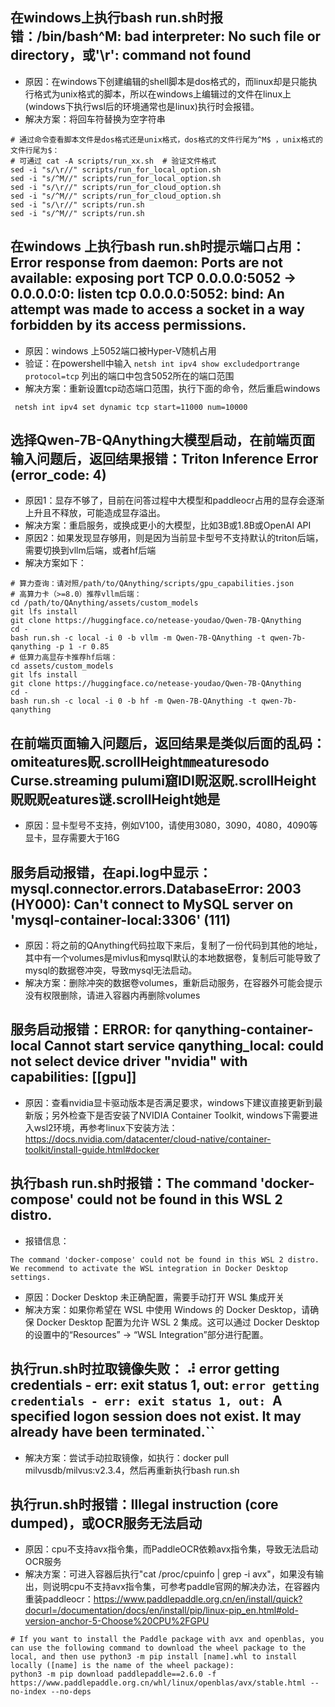 ## 在windows上执行bash run.sh时报错：/bin/bash^M: bad interpreter: No such file or directory，或'\r': command not found
- 原因：在windows下创建编辑的shell脚本是dos格式的，而linux却是只能执行格式为unix格式的脚本，所以在windows上编辑过的文件在linux上(windows下执行wsl后的环境通常也是linux)执行时会报错。
- 解决方案：将回车符替换为空字符串
```shell
# 通过命令查看脚本文件是dos格式还是unix格式，dos格式的文件行尾为^M$ ，unix格式的文件行尾为$：
# 可通过 cat -A scripts/run_xx.sh  # 验证文件格式
sed -i "s/\r//" scripts/run_for_local_option.sh
sed -i "s/^M//" scripts/run_for_local_option.sh
sed -i "s/\r//" scripts/run_for_cloud_option.sh
sed -i "s/^M//" scripts/run_for_cloud_option.sh
sed -i "s/\r//" scripts/run.sh
sed -i "s/^M//" scripts/run.sh
```
## 在windows 上执行bash run.sh时提示端口占用：Error response from daemon: Ports are not available: exposing port TCP 0.0.0.0:5052 -> 0.0.0.0:0: listen tcp 0.0.0.0:5052: bind: An attempt was made to access a socket in a way forbidden by its access permissions.
- 原因：windows 上5052端口被Hyper-V随机占用
- 验证：在powershell中输入 `netsh int ipv4 show excludedportrange protocol=tcp` 列出的端口中包含5052所在的端口范围
- 解决方案：重新设置tcp动态端口范围，执行下面的命令，然后重启windows
```shell
 netsh int ipv4 set dynamic tcp start=11000 num=10000
```

## 选择Qwen-7B-QAnything大模型启动，在前端页面输入问题后，返回结果报错：Triton Inference Error (error_code: 4)
- 原因1：显存不够了，目前在问答过程中大模型和paddleocr占用的显存会逐渐上升且不释放，可能造成显存溢出。
- 解决方案：重启服务，或换成更小的大模型，比如3B或1.8B或OpenAI API
- 原因2：如果发现显存够用，则是因为当前显卡型号不支持默认的triton后端，需要切换到vllm后端，或者hf后端
- 解决方案如下： 
```shell
# 算力查询：请对照/path/to/QAnything/scripts/gpu_capabilities.json
# 高算力卡（>=8.0）推荐vllm后端：
cd /path/to/QAnything/assets/custom_models
git lfs install
git clone https://huggingface.co/netease-youdao/Qwen-7B-QAnything
cd - 
bash run.sh -c local -i 0 -b vllm -m Qwen-7B-QAnything -t qwen-7b-qanything -p 1 -r 0.85
# 低算力高显存卡推荐hf后端：
cd assets/custom_models
git lfs install
git clone https://huggingface.co/netease-youdao/Qwen-7B-QAnything
cd - 
bash run.sh -c local -i 0 -b hf -m Qwen-7B-QAnything -t qwen-7b-qanything
```

## 在前端页面输入问题后，返回结果是类似后面的乱码：omiteatures贶.scrollHeight㎜eaturesodo Curse.streaming pulumi窟IDI贶沤贶.scrollHeight贶贶贶eatures谜.scrollHeight她是
- 原因：显卡型号不支持，例如V100，请使用3080，3090，4080，4090等显卡，显存需要大于16G

## 服务启动报错，在api.log中显示：mysql.connector.errors.DatabaseError: 2003 (HY000): Can't connect to MySQL server on 'mysql-container-local:3306' (111)
- 原因：将之前的QAnything代码拉取下来后，复制了一份代码到其他的地址，其中有一个volumes是mivlus和mysql默认的本地数据卷，复制后可能导致了mysql的数据卷冲突，导致mysql无法启动。
- 解决方案：删除冲突的数据卷volumes，重新启动服务，在容器外可能会提示没有权限删除，请进入容器内再删除volumes

## 服务启动报错：ERROR: for qanything-container-local Cannot start service qanything_local: could not select device driver "nvidia" with capabilities: [[gpu]]
- 原因：查看nvidia显卡驱动版本是否满足要求，windows下建议直接更新到最新版；另外检查下是否安装了NVIDIA Container Toolkit, windows下需要进入wsl2环境，再参考linux下安装方法：https://docs.nvidia.com/datacenter/cloud-native/container-toolkit/install-guide.html#docker

## 执行bash run.sh时报错：The command 'docker-compose' could not be found in this WSL 2 distro. 
- 报错信息：
```Text
The command 'docker-compose' could not be found in this WSL 2 distro.
We recommend to activate the WSL integration in Docker Desktop settings.
```
- 原因：Docker Desktop 未正确配置，需要手动打开 WSL 集成开关
- 解决方案：如果你希望在 WSL 中使用 Windows 的 Docker Desktop，请确保 Docker Desktop 配置为允许 WSL 2 集成。这可以通过 Docker Desktop 的设置中的“Resources” -> “WSL Integration”部分进行配置。

## 执行run.sh时拉取镜像失败： ⠼ error getting credentials - err: exit status 1, out: `error getting credentials - err: exit status 1, out: `A specified logon session does not exist. It may already have been terminated.``
- 解决方案：尝试手动拉取镜像，如执行：docker pull milvusdb/milvus:v2.3.4，然后再重新执行bash run.sh


## 执行run.sh时报错：Illegal instruction (core dumped)，或OCR服务无法启动
- 原因：cpu不支持avx指令集，而PaddleOCR依赖avx指令集，导致无法启动OCR服务
- 解决方案：可进入容器后执行"cat /proc/cpuinfo | grep -i avx"，如果没有输出，则说明cpu不支持avx指令集，可参考paddle官网的解决办法，在容器内重装paddleocr：https://www.paddlepaddle.org.cn/en/install/quick?docurl=/documentation/docs/en/install/pip/linux-pip_en.html#old-version-anchor-5-Choose%20CPU%2FGPU
```
# If you want to install the Paddle package with avx and openblas, you can use the following command to download the wheel package to the local, and then use python3 -m pip install [name].whl to install locally ([name] is the name of the wheel package):
python3 -m pip download paddlepaddle==2.6.0 -f https://www.paddlepaddle.org.cn/whl/linux/openblas/avx/stable.html --no-index --no-deps
```